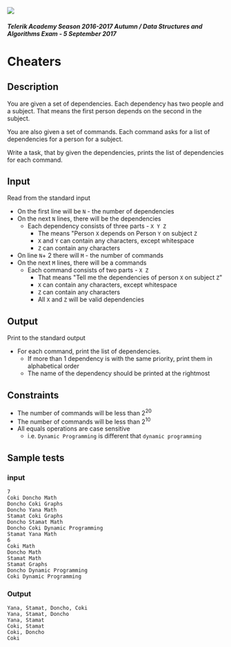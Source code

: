 <img src="https://raw.githubusercontent.com/TelerikAcademy/Common/master/logos/telerik-header-logo.png"/>

#### _Telerik Academy Season 2016-2017 Autumn / Data Structures and Algorithms Exam - 5 September 2017_
# Cheaters

## Description

You are given a set of dependencies. Each dependency has two people and a subject. That means the first person depends on the second in the subject.

You are also given a set of commands. Each command asks for a list of dependencies for a person for a subject.

Write a task, that by given the dependencies, prints the list of dependencies for each command.

## Input

Read from the standard input

- On the first line will be `N` - the number of dependencies
- On the next `N` lines, there will be the dependencies
  - Each dependency consists of three parts - `X Y Z`
    - The means "Person `X` depends on Person `Y` on subject `Z`
    - `X` and `Y` can contain any characters, except whitespace
    - `Z` can contain any characters
- On line `N`+ 2 there will `M` - the number of commands
- On the next `M` lines, there will be a commands
  - Each command consists of two parts - `X Z`
    - That means "Tell me the dependencies of person `X` on subject `Z`"
    - `X` can contain any characters, except whitespace
    - `Z` can contain any characters
    - All `X` and `Z` will be valid dependencies

## Output

Print to the standard output

- For each command, print the list of dependencies.
  - If more than 1 dependency is with the same priority, print them in alphabetical order
  - The name of the dependency should be printed at the rightmost

## Constraints

- The number of commands will be less than 2<sup>20</sup>
- The number of commands will be less than 2<sup>10</sup>
- All equals operations are case sensitive
  - i.e. `Dynamic Programming` is different that `dynamic programming`

## Sample tests

### input


```
7
Coki Doncho Math
Doncho Coki Graphs
Doncho Yana Math
Stamat Coki Graphs
Doncho Stamat Math
Doncho Coki Dynamic Programming
Stamat Yana Math
6
Coki Math
Doncho Math
Stamat Math
Stamat Graphs
Doncho Dynamic Programming
Coki Dynamic Programming
```

### Output

```
Yana, Stamat, Doncho, Coki
Yana, Stamat, Doncho
Yana, Stamat
Coki, Stamat
Coki, Doncho
Coki
```














</pre>
  </tr>  
</table>
